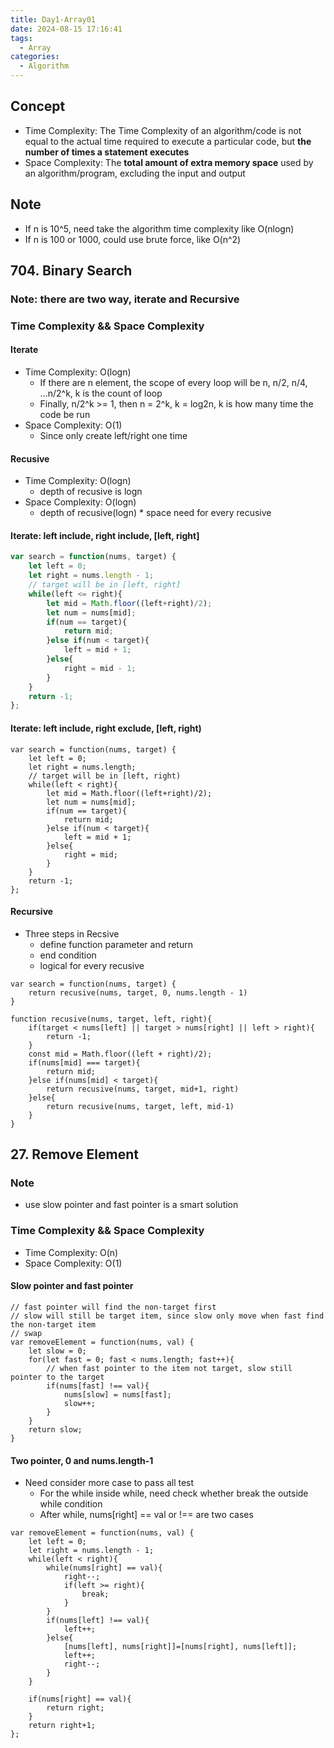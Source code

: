 ```yaml
---
title: Day1-Array01
date: 2024-08-15 17:16:41
tags:
  - Array
categories:
  - Algorithm
---
```


## Concept

- Time Complexity: The Time Complexity of an algorithm/code is not equal to the actual time required to execute a particular code, but **the number of times a statement executes**
- Space Complexity: The **total amount of extra memory space** used by an algorithm/program, excluding the input and output

## Note

- If n is 10^5, need take the algorithm time complexity like O(nlogn)
- If n is 100 or 1000, could use brute force, like O(n^2)

## 704. Binary Search

### Note: there are two way, iterate and Recursive

### Time Complexity && Space Complexity

#### Iterate

- Time Complexity: O(logn)
  - If there are n element, the scope of every loop will be n, n/2, n/4, ...n/2^k, k is the count of loop
  - Finally, n/2^k >= 1, then n = 2^k, k = log2n, k is how many time the code be run
- Space Complexity: O(1)
  - Since only create left/right one time

#### Recusive

- Time Complexity: O(logn)
  - depth of recusive is logn
- Space Complexity: O(logn)
  - depth of recusive(logn) \* space need for every recusive

#### Iterate: left include, right include, [left, right]

```JavaScript
var search = function(nums, target) {
    let left = 0;
    let right = nums.length - 1;
    // target will be in [left, right]
    while(left <= right){
        let mid = Math.floor((left+right)/2);
        let num = nums[mid];
        if(num == target){
            return mid;
        }else if(num < target){
            left = mid + 1;
        }else{
            right = mid - 1;
        }
    }
    return -1;
};
```

#### Iterate: left include, right exclude, [left, right)

```
var search = function(nums, target) {
    let left = 0;
    let right = nums.length;
    // target will be in [left, right)
    while(left < right){
        let mid = Math.floor((left+right)/2);
        let num = nums[mid];
        if(num == target){
            return mid;
        }else if(num < target){
            left = mid + 1;
        }else{
            right = mid;
        }
    }
    return -1;
};
```

#### Recursive

- Three steps in Recsive
  - define function parameter and return
  - end condition
  - logical for every recusive

```JS
var search = function(nums, target) {
    return recusive(nums, target, 0, nums.length - 1)
}

function recusive(nums, target, left, right){
    if(target < nums[left] || target > nums[right] || left > right){
        return -1;
    }
    const mid = Math.floor((left + right)/2);
    if(nums[mid] === target){
        return mid;
    }else if(nums[mid] < target){
        return recusive(nums, target, mid+1, right)
    }else{
        return recusive(nums, target, left, mid-1)
    }
}
```

## 27. Remove Element

### Note

- use slow pointer and fast pointer is a smart solution

### Time Complexity && Space Complexity

- Time Complexity: O(n)
- Space Complexity: O(1)

#### Slow pointer and fast pointer

```
// fast pointer will find the non-target first
// slow will still be target item, since slow only move when fast find the non-target item
// swap
var removeElement = function(nums, val) {
    let slow = 0;
    for(let fast = 0; fast < nums.length; fast++){
        // when fast pointer to the item not target, slow still pointer to the target
        if(nums[fast] !== val){
            nums[slow] = nums[fast];
            slow++;
        }
    }
    return slow;
}
```

#### Two pointer, 0 and nums.length-1

- Need consider more case to pass all test
  - For the while inside while, need check whether break the outside while condition
  - After while, nums[right] == val or !== are two cases

```
var removeElement = function(nums, val) {
    let left = 0;
    let right = nums.length - 1;
    while(left < right){
        while(nums[right] == val){
            right--;
            if(left >= right){
                break;
            }
        }
        if(nums[left] !== val){
            left++;
        }else{
            [nums[left], nums[right]]=[nums[right], nums[left]];
            left++;
            right--;
        }
    }

    if(nums[right] == val){
        return right;
    }
    return right+1;
};
```
